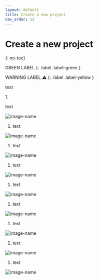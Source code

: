 ```yaml
---
layout: default
title: Create a new project
nav_order: 12
---
```

# Create a new project
{: no-toc}

GREEN LABEL 
{: .label .label-green }

WARNING LABEL ⚠
{: .label .label-yellow }


<p>text<p>

<div class="code-example" markdown="1">
1. <p>text<p>

![image-name](url?raw=true "alt text here") 

1. <p>text<p>

![image-name](url?raw=true "alt text here") 

1. <p>text<p>

![image-name](url?raw=true "alt text here")

1. <p>text<p>

![image-name](url?raw=true "alt text here") 

1. <p>text<p>

![image-name](url?raw=true "alt text here") 

1. <p>text<p>

![image-name](url?raw=true "alt text here")

1. <p>text<p>

![image-name](url?raw=true "alt text here") 

1. <p>text<p>

![image-name](url?raw=true "alt text here") 

1. <p>text<p>

![image-name](url?raw=true "alt text here")
</div>
